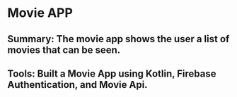 # Movie APP

## Summary: The movie app shows the user a list of movies that can be seen.

## Tools: Built a Movie App using Kotlin, Firebase Authentication, and Movie Api.
